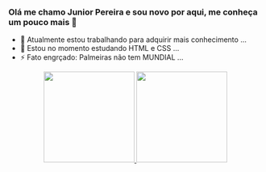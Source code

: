 ### Olá me chamo Junior Pereira e sou novo por aqui, me conheça um pouco mais 👋

- 🔭 Atualmente estou trabalhando para adquirir mais conhecimento ...
- 🌱 Estou no momento estudando HTML e CSS ...
- ⚡ Fato engrçado: Palmeiras não tem MUNDIAL ...

<div align="center">
  <a href="https://github.com/ojuniorpereira">
  <img height="180em" src="https://github-readme-stats.vercel.app/api?username=ojuniorpereira&show_icons=true&theme=gotham&include_all_commits=true&count_private=true"/>
  <img height="180em" src="https://github-readme-stats.vercel.app/api/top-langs/?username=ojuniorpereira&layout=compact&langs_count=7&theme=gotham"/>
</div>
  
  <a src="https://github-readme-stats.vercel.app/api/pin/?username=ojuniorpereira&repo=github-readme-stats"  href="https://github.com/ojuniorpereira/github-readme-stats" />


